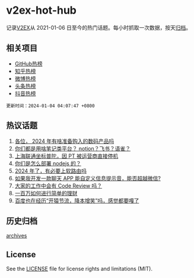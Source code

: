 # v2ex-hot-hub

 记录[V2EX](https://www.v2ex.com/)从 2021-01-06 日至今的热门话题。每小时抓取一次数据，按天[归档](archives)。
 
 ## 相关项目

- [GitHub热榜](https://github.com/lonnyzhang423/github-hot-hub)
- [知乎热榜](https://github.com/lonnyzhang423/zhihu-hot-hub)
- [微博热榜](https://github.com/lonnyzhang423/weibo-hot-hub)
- [头条热榜](https://github.com/lonnyzhang423/toutiao-hot-hub)
- [抖音热榜](https://github.com/lonnyzhang423/douyin-hot-hub)


 `更新时间：2024-01-04 04:07:47 +0800`

## 热议话题

1. [各位， 2024 年有啥准备购入的数码产品吗](https://www.v2ex.com/t/1005346)
1. [你们都是用啥笔记类平台？ notion？飞书？语雀？](https://www.v2ex.com/t/1005393)
1. [上海联通坐标普陀，因 PT 被运营商直接停机](https://www.v2ex.com/t/1005459)
1. [你们是怎么部署 nodejs 的？](https://www.v2ex.com/t/1005371)
1. [2024 年了，有必要上软路由吗](https://www.v2ex.com/t/1005335)
1. [如果我开发一款聊天 APP 能自定义信息提示音，能否超越微信?](https://www.v2ex.com/t/1005514)
1. [大家的工作中会有 Code Review 吗？](https://www.v2ex.com/t/1005441)
1. [一百万如何进行简单的理财](https://www.v2ex.com/t/1005508)
1. [百度也在经历“开猿节流，降本增笑”吗，感觉都要嘎了](https://www.v2ex.com/t/1005379)

## 历史归档

[archives](archives)

## License

See the [LICENSE](LICENSE) file for license rights and limitations (MIT).
